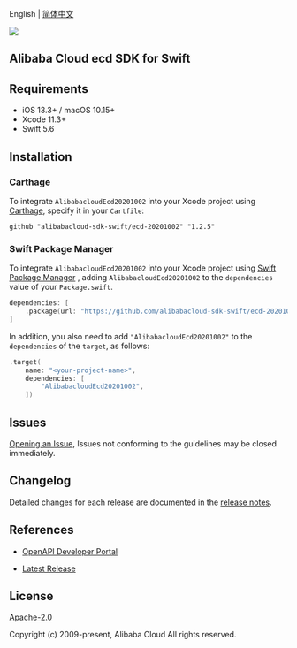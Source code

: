 English | [简体中文](README-CN.md)

![](https://aliyunsdk-pages.alicdn.com/icons/AlibabaCloud.svg)

## Alibaba Cloud ecd SDK for Swift

## Requirements

- iOS 13.3+ / macOS 10.15+
- Xcode 11.3+
- Swift 5.6

## Installation

### Carthage

To integrate `AlibabacloudEcd20201002` into your Xcode project using [Carthage](https://github.com/Carthage/Carthage), specify it in your `Cartfile`:

```ogdl
github "alibabacloud-sdk-swift/ecd-20201002" "1.2.5"
```

### Swift Package Manager

To integrate `AlibabacloudEcd20201002` into your Xcode project using [Swift Package Manager](https://swift.org/package-manager/) , adding `AlibabacloudEcd20201002` to the `dependencies` value of your `Package.swift`.

```swift
dependencies: [
    .package(url: "https://github.com/alibabacloud-sdk-swift/ecd-20201002.git", from: "1.2.5")
]
```

In addition, you also need to add `"AlibabacloudEcd20201002"` to the `dependencies` of the `target`, as follows:

```swift
.target(
    name: "<your-project-name>",
    dependencies: [
        "AlibabacloudEcd20201002",
    ])
```

## Issues

[Opening an Issue](https://github.com/alibabacloud-sdk-swift/ecd-20201002/issues/new), Issues not conforming to the guidelines may be closed immediately.

## Changelog

Detailed changes for each release are documented in the [release notes](./ChangeLog.txt).

## References

* [OpenAPI Developer Portal](https://next.api.alibabacloud.com/home)
- [Latest Release](https://github.com/alibabacloud-sdk-swift/ecd-20201002)

## License

[Apache-2.0](http://www.apache.org/licenses/LICENSE-2.0)

Copyright (c) 2009-present, Alibaba Cloud All rights reserved.
